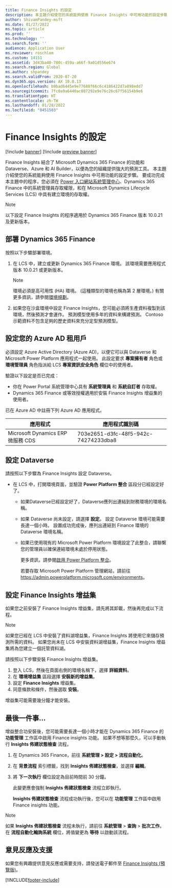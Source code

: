 ```yaml
---
title: Finance Insights 的設定
description: 本主題介紹使您的系統能夠使用 Finance Insights 中可用功能的設定步驟。
author: ShivamPandey-msft
ms.date: 01/27/2022
ms.topic: article
ms.prod: ''
ms.technology: ''
ms.search.form: ''
audience: Application User
ms.reviewer: roschlom
ms.custom: 14151
ms.assetid: 3d43ba40-780c-459a-a66f-9a01d556e674
ms.search.region: Global
ms.author: shpandey
ms.search.validFrom: 2020-07-20
ms.dyn365.ops.version: AX 10.0.13
ms.openlocfilehash: b9bad6445e9e77688f66c6c4186422d7a898edd7
ms.sourcegitcommit: 7fc0a9a6440ac087292e9e76c26c67f56154b9e6
ms.translationtype: HT
ms.contentlocale: zh-TW
ms.lasthandoff: 01/28/2022
ms.locfileid: "8451503"
---
```

# <a name="configuration-for-finance-insights"></a>Finance Insights 的設定

[!include [banner](../includes/banner.md)]
[!include [preview banner](../includes/preview-banner.md)]

Finance Insights 結合了 Microsoft Dynamics 365 Finance 的功能和 Dataverse、Azure 和 AI Builder，以便為您的組織提供強大的預測工具。 本主題介紹使您的系統能夠使用 Finance Insights 中可用功能的設定步驟。 要成功完成本主題中的程序，您必須在 [Power 入口網站系統管理中心](https://admin.powerplatform.microsoft.com/)、Dynamics 365 Finance 中的系統管理員存取權限，和在 Microsoft Dynamics Lifecycle Services (LCS) 中具有建立環境的存取權。

> [!NOTE]
> 以下設定 Finance Insights 的程序適用於 Dynamics 365 Finance 版本 10.0.21 及更新版本。

## <a name="deploy-dynamics-365-finance"></a>部署 Dynamics 365 Finance

按照以下步驟部署環境。

1. 在 LCS 中，建立或更新 Dynamics 365 Finance 環境。 該環境需要應用程式版本 10.0.21 或更新版本。

    > [!NOTE]
    > 環境必須是高可用性 (HA) 環境。 (這種類型的環境也稱為第 2 層環境。) 有關更多資訊，請參閱[環境規劃](../../fin-ops-core/fin-ops/imp-lifecycle/environment-planning.md)。

2. 如果您在沙盒環境中設定 Finance Insights，您可能必須將生產資料複製到該環境，然後預測才會運作。 預測模型使用多年的資料來構建預測。 Contoso 示範資料不包含足夠的歷史資料來充分定型預測模型。 

## <a name="configure-your-azure-ad-tenant"></a>設定您的 Azure AD 租用戶

必須設定 Azure Active Directory (Azure AD)，以便它可以與 Dataverse 和 Microsoft Power Platform 應用程式一起使用。 此設定要求 **專案擁有者** 角色或 **環境管理員** 角色指派給 LCS **專案資訊安全角色** 欄位中的使用者。

驗證以下設定是否已完成：

- 你在 Power Portal 系統管理中心具有 **系統管理員** 和 **系統自訂者** 存取權。
- Dynamics 365 Finance 或等效授權適用於安裝 Finance Insights 增益集的使用者。

已在 Azure AD 中註冊下列 Azure AD 應用程式。

|  應用程式                             | 應用程式識別碼                               |
|------------------------------------------|--------------------------------------|
| Microsoft Dynamics ERP 微服務 CDS | 703e2651-d3fc-48f5-942c-74274233dba8 |
    
## <a name="configure-dataverse"></a>設定 Dataverse

請按照以下步驟為 Finance Insights 設定 Dataverse。

- 在 LCS 中，打開環境頁面，並驗證 **Power Platform 整合** 區段分已經設定好了。

    - 如果Dataverse已經設定好了，Dataverse應列出連結到財務環境的環境名稱。
    - 如果 Dataverse 尚未設定，請選擇 **設定**。 設定 Dataverse 環境可能需要長達一個小時。 設置成功完成後，應列出連結到 Finance 環境的 Dataverse 環境名稱。
    - 如果已使用現有的 Microsoft Power Platform 環境設定了此整合，請聯繫您的管理員以確保連結環境未處於停用狀態。

        更多資訊，請參閱[啟用 Power Platform 整合](../../fin-ops-core/dev-itpro/power-platform/enable-power-platform-integration.md)。 

        若要存取 Microsoft Power Platform 管理網站，請前往 <https://admin.powerplatform.microsoft.com/environments>。

## <a name="configure-the-finance-insights-add-in"></a>設定 Finance Insights 增益集

如果您之前安裝了 Finance Insights 增益集，請先將其卸載，然後再完成以下流程。

> [!NOTE]
> 如果您已經在 LCS 中安裝了資料湖增益集，Finance Insights 將使用它來儲存預測所需的資料。 如果您尚未在 LCS 中安裝資料湖增益集，Finance Insights 增益集將為您建立一個託管資料湖。

請按照以下步驟安裝 Finance Insights 增益集。

1. 登入 LCS，然後在頁面右側的環境名稱下，選擇 **詳細資料**。
2. 在 **環境增益集** 區段選擇 **安裝新的增益集**。
3. 設定 **Finance Insights** 增益集。
4. 同意條款和條件，然後選取 **安裝**。

增益集可能需要幾分鐘才能安裝。

## <a name="one-last-thing"></a>最後一件事...

增益整合功安裝後，您可能需要長達一個小時才能在 Dynamics 365 Finance 的 **功能管理** 工作區中啟用 Finance insights 功能。 如果不想等那麼久，可以手動執行 **Insights 佈建狀態檢查** 流程。 

1. 在 Dynamics 365 Finance，前往 **系統管理 \> 設定 \> 流程自動化**。
2. 在 **背景流程** 索引標籤，找到 **Insights 佈建狀態檢查**，並選擇 **編輯**。
3. 將 **下一次執行** 欄位設定為目前時間前 30 分鐘。

   此變更應會強制 **Insights 佈建狀態檢查** 流程立即執行。

   **Insights 佈建狀態檢查** 流程成功執行後，您可以在 **功能管理** 工作區中啟用 Finance insights 功能。

> [!NOTE]
> 如果 **Insights 佈建狀態檢查** 流程未執行，請前往 **系統管理** > **查詢** > **批次工作**。 在 **流程自動化輪詢系統** 欄位，將值變更為 **等待** 以啟動該流程。 
> 
## <a name="feedback-and-support"></a>意見反應及支援

如果您有興趣提供意見反應或需要支持，請發送電子郵件至 [Finance Insights (預覽版)](mailto:fiap@microsoft.com)。

[!INCLUDE[footer-include](../../includes/footer-banner.md)]
